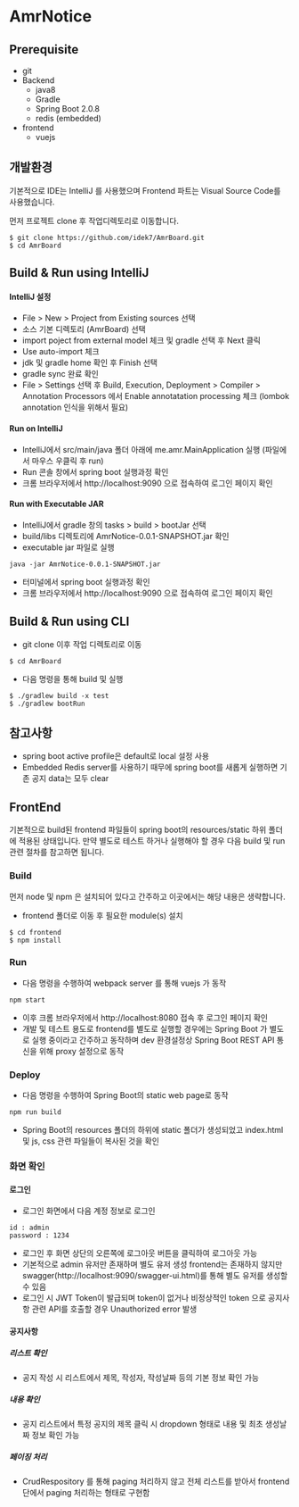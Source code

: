 # AmrNotice

## Prerequisite
* git
* Backend
    * java8
    * Gradle
    * Spring Boot 2.0.8
    * redis (embedded)
* frontend
    * vuejs

## 개발환경
기본적으로 IDE는 IntelliJ 를 사용했으며 Frontend 파트는 Visual Source Code를 사용했습니다.

먼저 프로젝트 clone 후 작업디렉토리로 이동합니다.
```
$ git clone https://github.com/idek7/AmrBoard.git
$ cd AmrBoard
```

## Build & Run using IntelliJ

#### IntelliJ 설정
* File > New > Project from Existing sources 선택
* 소스 기본 디렉토리 (AmrBoard) 선택
* import poject from external model 체크 및 gradle 선택 후 Next 클릭
* Use auto-import 체크
* jdk 및 gradle home 확인 후 Finish 선택
* gradle sync 완료 확인
* File > Settings 선택 후 Build, Execution, Deployment > Compiler > Annotation Processors 에서 Enable annotatation processing 체크 (lombok annotation 인식을 위해서 필요)

#### Run on IntelliJ
* IntelliJ에서 src/main/java 폴더 아래에 me.amr.MainApplication 실행 (파일에서 마우스 우클릭 후 run)
* Run 콘솔 창에서 spring boot 실행과정 확인
* 크롬 브라우저에서 http://localhost:9090 으로 접속하여 로그인 페이지 확인

#### Run with Executable JAR
* IntelliJ에서 gradle 창의 tasks > build > bootJar 선택
* build/libs 디렉토리에 AmrNotice-0.0.1-SNAPSHOT.jar 확인
* executable jar 파일로 실행
```
java -jar AmrNotice-0.0.1-SNAPSHOT.jar
```
* 터미널에서 spring boot 실행과정 확인
* 크롬 브라우저에서 http://localhost:9090 으로 접속하여 로그인 페이지 확인

## Build & Run using CLI
* git clone 이후 작업 디렉토리로 이동
```
$ cd AmrBoard
```
* 다음 명령을 통해 build 및 실행
```
$ ./gradlew build -x test
$ ./gradlew bootRun
```

## 참고사항
* spring boot active profile은 default로 local 설정 사용
* Embedded Redis server를 사용하기 때무에 spring boot를 새롭게 실행하면 기존 공지 data는 모두 clear

## FrontEnd
기본적으로 build된 frontend 파일들이 spring boot의 resources/static 하위 폴더에 적용된 상태입니다.
만약 별도로 테스트 하거나 실행해야 할 경우 다음 build 및 run 관련 절차를 참고하면 됩니다.

### Build
먼저 node 및 npm 은 설치되어 있다고 간주하고 이곳에서는 해당 내용은 생략합니다.
* frontend 폴더로 이동 후 필요한 module(s) 설치
```
$ cd frontend
$ npm install
```
### Run
* 다음 명령을 수행하여 webpack server 를 통해 vuejs 가 동작
```
npm start
```
* 이후 크롬 브라우저에서 http://localhost:8080 접속 후 로그인 페이지 확인
* 개발 및 테스트 용도로 frontend를 별도로 실행할 경우에는 Spring Boot 가 별도로 실행 중이라고 간주하고 동작하며 dev 환경설정상 Spring Boot REST API 통신을 위해 proxy 설정으로 동작
### Deploy
* 다음 명령을 수행하여 Spring Boot의 static web page로 동작
```
npm run build
```
* Spring Boot의 resources 폴더의 하위에 static 폴더가 생성되었고 index.html 및 js, css 관련 파일들이 복사된 것을 확인

### 화면 확인
#### 로그인
* 로그인 화면에서 다음 계정 정보로 로그인
```
id : admin
password : 1234
```
* 로그인 후 화면 상단의 오른쪽에 로그아웃 버튼을 클릭하여 로그아웃 가능
* 기본적으로 admin 유저만 존재하며 별도 유저 생성 frontend는 존재하지 않지만 swagger(http://localhost:9090/swagger-ui.html)를 통해 별도 유저를 생성할 수 있음
* 로그인 시 JWT Token이 발급되며 token이 없거나 비정상적인 token 으로 공지사항 관련 API를 호출할 경우 Unauthorized error 발생

#### 공지사항

##### 리스트 확인
* 공지 작성 시 리스트에서 제목, 작성자, 작성날짜 등의 기본 정보 확인 가능

##### 내용 확인
* 공지 리스트에서 특정 공지의 제목 클릭 시 dropdown 형태로 내용 및 최초 생성날짜 정보 확인 가능

##### 페이징 처리
* CrudRespository 를 통해 paging 처리하지 않고 전체 리스트를 받아서 frontend 단에서 paging 처리하는 형태로 구현함